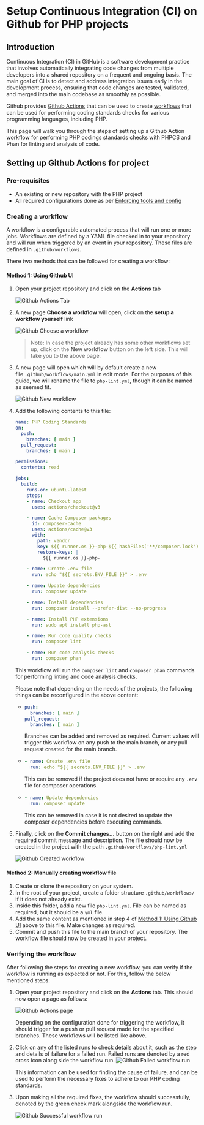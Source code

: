 # Setup Continuous Integration (CI) on Github for PHP projects

## Introduction

Continuous Integration (CI) in GitHub is a software development practice that involves automatically integrating code changes from multiple developers into a shared repository on a frequent and ongoing basis. The main goal of CI is to detect and address integration issues early in the development process, ensuring that code changes are tested, validated, and merged into the main codebase as smoothly as possible.

Github provides [Github Actions](https://github.com/features/actions) that can be used to create [workflows](https://docs.github.com/en/actions/using-workflows/about-workflows) that can be used for performing coding standards checks for various programming languages, including PHP.

This page will walk you through the steps of setting up a Github Action workflow for performing PHP codings standards checks with PHPCS and Phan for linting and analysis of code.

## Setting up Github Actions for project

### Pre-requisites

- An existing or new repository with the PHP project
- All required configurations done as per [Enforcing tools and config](https://github.com/OsmosysSoftware/dev-standards/blob/main/coding-standards/php.md#enforcing-tools-and-config)

### Creating a workflow

A workflow is a configurable automated process that will run one or more jobs. Workflows are defined by a YAML file checked in to your repository and will run when triggered by an event in your repository. These files are defined in `.github/workflows`.

There two methods that can be followed for creating a workflow:

#### Method 1: Using Github UI

1. Open your project repository and click on the **Actions** tab

    ![Github Actions Tab](assets/php-github-actions-tab.png)

2. A new page **Choose a workflow** will open, click on the **setup a workflow yourself** link

    ![Github Choose a workflow](assets/php-github-choose-workflow.png)

    > Note: In case the project already has some other workflows set up, click on the **New workflow** button on the left side. This will take you to the above page.

3. A new page will open which will by default create a new file `.github/workflows/main.yml` in edit mode. For the purposes of this guide, we will rename the file to `php-lint.yml`, though it can be named as seemed fit.

    ![Github New workflow](assets/php-github-new-workflow.png)

4. Add the following contents to this file:

    ```yaml
    name: PHP Coding Standards
    on:
      push:
        branches: [ main ]
      pull_request:
        branches: [ main ]

    permissions:
      contents: read

    jobs:
      build:
        runs-on: ubuntu-latest
        steps:
        - name: Checkout app
          uses: actions/checkout@v3

        - name: Cache Composer packages
          id: composer-cache
          uses: actions/cache@v3
          with:
            path: vendor
            key: ${{ runner.os }}-php-${{ hashFiles('**/composer.lock') }}
            restore-keys: |
              ${{ runner.os }}-php-

        - name: Create .env file
          run: echo "${{ secrets.ENV_FILE }}" > .env

        - name: Update dependencies
          run: composer update

        - name: Install dependencies
          run: composer install --prefer-dist --no-progress

        - name: Install PHP extensions
          run: sudo apt install php-ast

        - name: Run code quality checks
          run: composer lint

        - name: Run code analysis checks
          run: composer phan
    ```

    This workflow will run the `composer lint` and `composer phan` commands for performing linting and code analysis checks.

    Please note that depending on the needs of the projects, the following things can be reconfigured in the above content:

    - ```yaml
      push:
        branches: [ main ]
      pull_request:
        branches: [ main ]
      ```

        Branches can be added and removed as required. Current values will trigger this workflow on any push to the main branch, or any pull request created for the main branch.

    - ```yaml
      - name: Create .env file
        run: echo "${{ secrets.ENV_FILE }}" > .env
      ```

        This can be removed if the project does not have or require any `.env` file for composer operations.

    - ```yaml
      - name: Update dependencies
        run: composer update
      ```

        This can be removed in case it is not desired to update the composer dependencies before executing commands.

5. Finally, click on the **Commit changes...** button on the right and add the required commit message and description. The file should now be created in the project with the path `.github/workflows/php-lint.yml`

    ![Github Created workflow](assets/php-github-created-workflow.png)

#### Method 2: Manually creating workflow file

1. Create or clone the repository on your system.
2. In the root of your project, create a folder structure `.github/workflows/` if it does not already exist.
3. Inside this folder, add a new file `php-lint.yml`. File can be named as required, but it should be a `yml` file.
4. Add the same content as mentioned in step 4 of [Method 1: Using Github UI](#method-1-using-github-ui) above to this file. Make changes as required.
4. Commit and push this file to the main branch of your repository. The workflow file should now be created in your project.

### Verifying the workflow

After following the steps for creating a new workflow, you can verify if the workflow is running as expected or not. For this, follow the below mentioned steps:

1. Open your project repository and click on the **Actions** tab. This should now open a page as follows:

    ![Github Actions page](assets/php-github-actions-page.png)

    Depending on the configuration done for triggering the workflow, it should trigger for a push or pull request made for the specified branches. These workflows will be listed like above.

2. Click on any of the listed runs to check details about it, such as the step and details of failure for a failed run. Failed runs are denoted by a red cross icon along side the workflow run.
    ![Github Failed workflow run](assets/php-github-failed-workflow-run.png)

    This information can be used for finding the cause of failure, and can be used to perform the necessary fixes to adhere to our PHP coding standards.

3. Upon making all the required fixes, the workflow should successfully, denoted by the green check mark alongside the workflow run.

    ![Github Successful workflow run](assets/php-github-success-workflow-run.png)